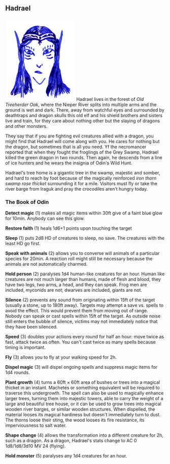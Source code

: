 ## Hadrael

![Hadrael](Hadrael.png)
Hadrael lives in the forest of *Old Treeherder Oak*, where the Nieper
River splits into multiple arms and the ground is wet and dark. There,
away from watchful eyes and surrounded by deathtraps and dragon skulls
this old elf and his shield brothers and sisters live and train, for
they care about nothing other but the slaying of dragons and other
monsters.

They say that if you are fighting evil creatures allied with a dragon,
you might find that Hadrael will come along with you. He cares for
nothing but the dragon, but sometimes that is all you need. Yf the
necromancer reported that when they fought the froglings of the Grey
Swamp, Hadrael killed the green dragon in two rounds. Then again, he
descends from a line of ice hunters and he wears the insignia of
Odin's Wild Hunt.

Hadrael's tree home is a gigantic tree in the swamp, majestic and
somber, and hard to reach by foot because of the magically reinforced
*iron thorn swamp rose thicket* surrounding it for a mile. Visitors
must fly or take the river barge from Iraguk and pray the crocodiles
aren't hungry today.

### The Book of Odin

**Detect magic** (1) makes all magic items within 30ft give of a faint blue glow for 10min. Anybody can see this glow.

**Restore faith** (1) heals 1d6+1 points upon touching the target

**Sleep** (1) puts 2d8 HD of creatures to sleep, no save. The creatures with the least HD go first.

**Speak with animals** (2) allows you to converse will animals of a particular species for 20min. A reaction roll might still be necessary because the animals are not automatically charmed.

**Hold person** (2) paralyses 1d4 human-like creatures for an hour. Human like creatures are not much larger than humans, made of flesh and blood, they have two legs, two arms, a head, and they can speak. Frog men are included, myconids are not; dwarves are included, giants are not.

**Silence** (2) prevents any sound from originating within 15ft of the target (usually a stone, up to 180ft away). Targets may attempt a save vs. spells to avoid the effect. This would prevent them from moving out of range. Nobody can speak or cast spells within 15ft of the target. As outside noise still enters the bubble of silence, victims may not immediately notice that they have been silenced.

**Speed** (3) doubles your actions every round for half an hour: move twice as fast, attack twice as often. You can't cast twice as many spells because timing is important.

**Fly** (3) allows you to fly at your walking speed for 2h.

**Dispel magic** (3) will dispel ongoing spells and suppress magic items for 1d4 rounds.

**Plant growth** (4) turns a 60ft × 60ft area of bushes or trees into a magical thicket in an instant. Machetes or something equivalent will be required to traverse this undergrowth. The spell can also be used to magically enhance larger trees, turning them into majestic towers, able to carry the weight of a large and beautiful tree house, or it can be used to grow trees into magical wooden river barges, or similar wooden structures. When dispelled, the material looses its magical hardiness but doesn't immediately turn to dust. The thorns loose their sting, the wood looses its fire resistance, its imperviousness to salt water.

**Shape change** (4) allows the transformation into a different creature for 2h, such as a dragon. As a dragon, Hadrael's stats change to AC 0 1d8/1d8/3d10 MV 24 (flying).

**Hold monster** (5) paralyses any 1d4 creatures for an hour.
